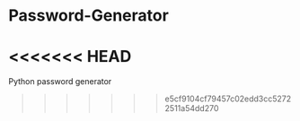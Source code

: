 # Password-Generator
<<<<<<< HEAD
=======
Python password generator
>>>>>>> e5cf9104cf79457c02edd3cc52722511a54dd270
